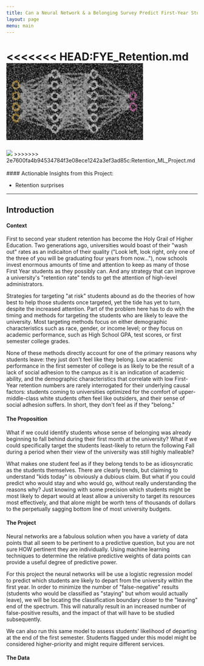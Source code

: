 ```yaml
---
title: Can a Neural Network & a Belonging Survey Predict First-Year Student Retention?
layout: page
menu: main
---
```


<<<<<<< HEAD:FYE_Retention.md
<img src="/FYE_Retention/neural_net.png" width=360>
=======
<img src="/assets/neural_net.png" width=360>
>>>>>>> 2e7600fa4b94534784f3e08ece1242a3ef3ad85c:Retention_ML_Project.md
<br><br>
#### Actionable Insights from this Project:

-   Retention surprises

<hr class="has-background-black">

## Introduction

#### Context
First to second year student retention has become the Holy Grail of Higher Education. Two generations ago, universities would boast of their "wash out" rates as an indicaiton of their quality ("Look left, look right, only one of the three of you will be graduating four years from now..."), now schools invest enormous amounts of time and attention to keep as many of those First Year students as they possibly can. And any strategy that can improve a university's "retention rate" tends to get the attention of high-level administrators.

Strategies for targeting "at risk" students abound as do the theories of how best to help those students once targeted, yet the tide has yet to turn, despite the increased attention. Part of the problem here has to do with the timing and methods for targeting the students who are likely to leave the university. Most targeting methods focus on either demographic characteristics such as race, gender, or income level; or they focus on academic performance, such as High School GPA, test scores, or first semester college grades. 

None of these methods directly account for one of the primary reasons why students leave: they just don't feel like they belong. Low academic performance in the first semester of college is as likely to be the result of a lack of social adhesion to the campus as it is an indication of academic ability, and the demographic characteristics that correlate with low First-Year retention numbers are rarely interrogated for their underlying causal factors: students coming to universities optimized for the comfort of upper-middle-class white students often feel like outsiders, and their sense of social adhesion suffers. In short, they don't feel as if they "belong."


#### The Proposition

What if we could identify students whose sense of belonging was already beginning to fall behind during their first month at the university? What if we could specifically target the students least-likely to return the following Fall during a period when their view of the university was still highly malleable?

What makes one student feel as if they belong tends to be as idiosyncratic as the students themselves. There are clearly trends, but claiming to understand "kids today" is obviously a dubious claim. But what if you could predict who would stay and who would go, without really understanding the reasons why? Just knowing with some precision which students might be most likely to depart would at least allow a university to target its resources most effectively, and that alone might be worth tens of thousands of dollars to the perpetually sagging bottom line of most university budgets.


#### The Project
Neural networks are a fabulous solution when you have a variety of data points that all seem to be pertinent to a predictive question, but you are not sure HOW pertinent they are individually. Using machine learning techniques to determine the relative predictive weights of data points can provide a useful degree of predictive power.

For this project the neural networks will be use a logistic regression model to predict which students are likely to depart from the university within the first year. In order to minimize the number of "false-negative" results (students who would be classified as "staying" but whom would actually leave), we will be locating the classification boundary closer to the "leaving" end of the spectrum. This will naturally result in an increased number of false-positive results, and the impact of that will have to be studied subsequently.

We can also run this same model to assess students' likelihood of departing at the end of the first semester. Students flagged under this model might be considered higher-priority and might require different services.



#### The Data


